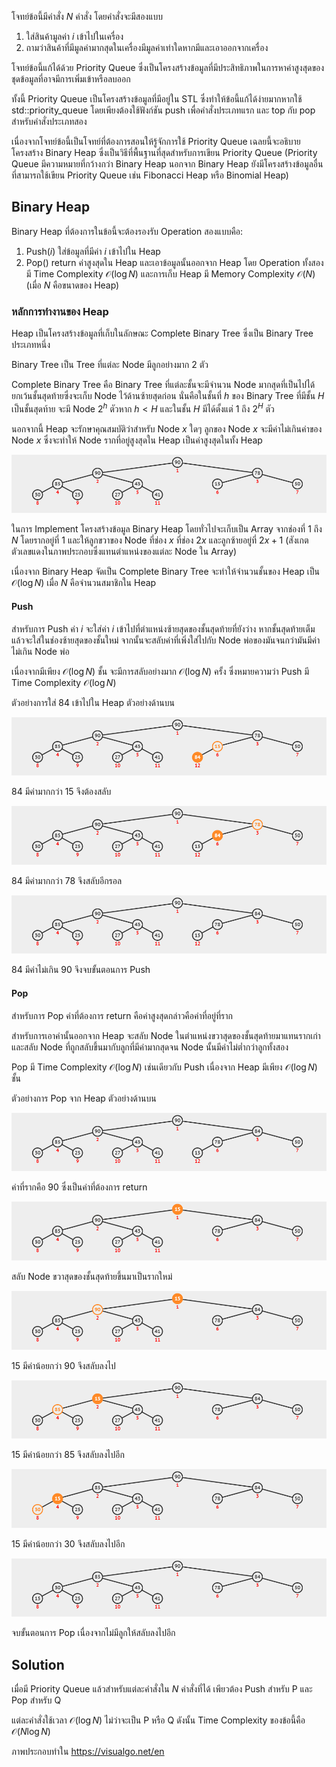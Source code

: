 โจทย์ข้อนี้มีคำสั่ง $N$ คำสั่ง โดยคำสั่งจะมีสองแบบ

1. ใส่สินค้ามูลค่า $i$ เข้าไปในเครื่อง
2. ถามว่าสินค้าที่มีมูลค่ามากสุดในเครื่องมีมูลค่าเท่าใดหากมีและเอาออกจากเครื่อง

โจทย์ข้อนี้แก้ได้ด้วย Priority Queue ซึ่งเป็นโครงสร้างข้อมูลที่มีประสิทธิภาพในการหาค่าสูงสุดของชุดข้อมูลที่อาจมีการเพิ่มเข้าหรือลบออก

ทั้งนี้ Priority Queue เป็นโครงสร้างข้อมูลที่มีอยู่ใน STL ซึ่งทำให้ข้อนี้แก้ได้ง่ายมากหากใช้ std::priority_queue โดยเพียงต้องใช้ฟังก์ชัน push เพื่อคำสั่งประเภทแรก และ top กับ pop สำหรับคำสั่งประเภทสอง

เนื่องจากโจทย์ข้อนี้เป็นโจทย์ที่ต้องการสอนให้รู้จักการใช้ Priority Queue เฉลยนี้จะอธิบายโครงสร้าง Binary Heap ซึ่งเป็นวิธีที่พื้นฐานที่สุดสำหรับการเขียน Priority Queue (Priority Queue มีความหมายที่กว้างกว่า Binary Heap นอกจาก Binary Heap ยังมีโครงสร้างข้อมูลอื่นที่สามารถใช้เขียน Priority Queue เช่น Fibonacci Heap หรือ Binomial Heap)

## Binary Heap

Binary Heap ที่ต้องการในข้อนี้จะต้องรองรับ Operation สองแบบคือ:
1. Push($i$) ใส่ข้อมูลที่มีค่า $i$ เข้าไปใน Heap
2. Pop() return ค่าสูงสุดใน Heap และเอาข้อมูลนั้นออกจาก Heap 
โดย Operation ทั้งสองมี Time Complexity $\mathcal{O}(\log{}N)$ และการเก็บ Heap มี Memory Complexity $\mathcal{O}(N)$ (เมื่อ $N$ คือขนาดของ Heap)

### หลักการทำงานของ Heap

Heap เป็นโครงสร้างข้อมูลที่เก็บในลักษณะ Complete Binary Tree ซึ่งเป็น Binary Tree ประเภทหนึ่ง

Binary Tree เป็น Tree ที่แต่ละ Node มีลูกอย่างมาก 2 ตัว 

Complete Binary Tree คือ Binary Tree ที่แต่ละชั้นจะมีจำนวน Node มากสุดที่เป็นไปได้ยกเว้นชั้นสุดท้ายซึ่งจะเก็บ Node ไว้ด้านซ้ายสุดก่อน นั่นคือในชั้นที่ $h$ ของ Binary Tree ที่มีชั้น $H$ เป็นชั้นสุดท้าย จะมี Node $2^h$ ตัวหาก $h < H$ และในชั้น $H$ มีได้ตั้งแต่ $1$ ถึง $2^H$ ตัว 

นอกจากนี้ Heap จะรักษาคุณสมบัติว่าสำหรับ Node $x$ ใดๆ ลูกของ Node $x$ จะมีค่าไม่เกินค่าของ Node $x$ ซึ่งจะทำให้ Node รากที่อยู่สูงสุดใน Heap เป็นค่าสูงสุดในทั้ง Heap

![](../media/1021/1.png)

ในการ Implement โครงสร้างข้อมูล Binary Heap โดยทั่วไปจะเก็บเป็น Array จากช่องที่ $1$ ถึง $N$ โดยรากอยู่ที่ $1$ และให้ลูกขวาของ Node ที่ช่อง $x$ ที่ช่อง $2x$ และลูกซ้ายอยู่ที่ $2x+1$ (สังเกตตัวเลขแดงในภาพประกอบซึ่งแทนตำแหน่งของแต่ละ Node ใน Array)

เนื่องจาก Binary Heap จัดเป็น Complete Binary Tree จะทำให้จำนวนชั้นของ Heap เป็น $\mathcal{O}(\log N)$ เมื่อ $N$ คือจำนวนสมาชิกใน Heap

#### Push

สำหรับการ Push ค่า $i$ จะใส่ค่า $i$ เข้าไปที่ตำแหน่งซ้ายสุดของชั้นสุดท้ายที่ยังว่าง หากชั้นสุดท้ายเต็มแล้วจะใส่ในช่องซ้ายสุดของชั้นใหม่ จากนั้นจะสลับค่าที่เพิ่งใส่ไปกับ Node พ่อของมันจนกว่ามันมีค่าไม่เกิน Node พ่อ 

เนื่องจากมีเพียง $\mathcal{O}(\log N)$ ชั้น จะมีการสลับอย่างมาก $\mathcal{O}(\log N)$ ครั้ง ซึ่งหมายความว่า Push มี Time Complexity $\mathcal{O}(\log N)$

ตัวอย่างการใส่ 84 เข้าไปใน Heap ตัวอย่างด้านบน

![](../media/1021/push_1.png)

84 มีค่ามากกว่า 15 จึงต้องสลับ

![](../media/1021/push_2.png)

84 มีค่ามากกว่า 78 จึงสลับอีกรอล

![](../media/1021/push_3.png)

84 มีค่าไม่เกิน 90 จึงจบขั้นตอนการ Push

#### Pop

สำหรับการ Pop ค่าที่ต้องการ return คือค่าสูงสุดกล่าวคือค่าที่อยู่ที่ราก 

สำหรับการเอาค่านั้นออกจาก Heap จะสลับ Node ในตำแหน่งขวาสุดของชั้นสุดท้ายมาแทนรากเก่า และสลับ Node ที่ถูกสลับขึ้นมากับลูกที่มีค่ามากสุดจน Node นั้นมีค่าไม่ต่ำกว่าลูกทั้งสอง 

Pop มี Time Complexity $\mathcal{O}(\log N)$ เช่นเดียวกับ Push เนื่องจาก Heap มีเพียง $\mathcal{O}(\log N)$ ชั้น


ตัวอย่างการ Pop จาก Heap ตัวอย่างด้านบน

![](../media/1021/push_3.png)

ค่าที่รากคือ 90 ซึ่งเป็นค่าที่ต้องการ return

![](../media/1021/pop_1.png)

สลับ Node ขวาสุดของชั้นสุดท้ายขึ้นมาเป็นรากใหม่

![](../media/1021/pop_2.png)

15 มีค่าน้อยกว่า 90 จึงสลับลงไป

![](../media/1021/pop_3.png)

15 มีค่าน้อยกว่า 85 จึงสลับลงไปอีก

![](../media/1021/pop_4.png)

15 มีค่าน้อยกว่า 30 จึงสลับลงไปอีก

![](../media/1021/pop_5.png)

จบขั้นตอนการ Pop เนื่องจากไม่มีลูกให้สลับลงไปอีก

## Solution

เมื่อมี Priority Queue แล้วสำหรับแต่ละคำสั่งใน $N$ คำสั่งที่ได้ เพียวต้อง Push สำหรับ P และ Pop สำหรับ Q

แต่ละคำสั่งใช้เวลา $\mathcal{O}(\log{}N)$ ไม่ว่าจะเป็น P หรือ Q ดังนั้น Time Complexity ของข้อนี้คือ $\mathcal{O}(N\log{}N)$ 

ภาพประกอบทำใน https://visualgo.net/en 
